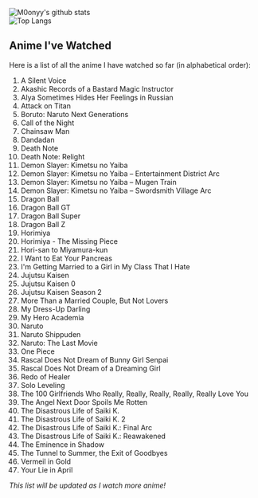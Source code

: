 ![M0onyy's github stats](https://github-readme-stats.vercel.app/api?username=binaryencrypt&show_icons=true&hide_border=true&theme=dark)  
![Top Langs](https://github-readme-stats.vercel.app/api/top-langs/?username=binaryencrypt&layout=compact&theme=dark&hide_border=true)  

## Anime I've Watched

Here is a list of all the anime I have watched so far (in alphabetical order):

1. A Silent Voice  
2. Akashic Records of a Bastard Magic Instructor  
3. Alya Sometimes Hides Her Feelings in Russian  
4. Attack on Titan  
5. Boruto: Naruto Next Generations  
6. Call of the Night  
7. Chainsaw Man  
8. Dandadan  
9. Death Note  
10. Death Note: Relight  
11. Demon Slayer: Kimetsu no Yaiba  
12. Demon Slayer: Kimetsu no Yaiba – Entertainment District Arc  
13. Demon Slayer: Kimetsu no Yaiba – Mugen Train  
14. Demon Slayer: Kimetsu no Yaiba – Swordsmith Village Arc  
15. Dragon Ball  
16. Dragon Ball GT  
17. Dragon Ball Super  
18. Dragon Ball Z  
19. Horimiya  
20. Horimiya - The Missing Piece  
21. Hori-san to Miyamura-kun  
22. I Want to Eat Your Pancreas  
23. I'm Getting Married to a Girl in My Class That I Hate  
24. Jujutsu Kaisen  
25. Jujutsu Kaisen 0  
26. Jujutsu Kaisen Season 2  
27. More Than a Married Couple, But Not Lovers  
28. My Dress-Up Darling  
29. My Hero Academia  
30. Naruto  
31. Naruto Shippuden  
32. Naruto: The Last Movie  
33. One Piece  
34. Rascal Does Not Dream of Bunny Girl Senpai  
35. Rascal Does Not Dream of a Dreaming Girl  
36. Redo of Healer  
37. Solo Leveling  
38. The 100 Girlfriends Who Really, Really, Really, Really, Really Love You  
39. The Angel Next Door Spoils Me Rotten  
40. The Disastrous Life of Saiki K.  
41. The Disastrous Life of Saiki K. 2  
42. The Disastrous Life of Saiki K.: Final Arc  
43. The Disastrous Life of Saiki K.: Reawakened  
44. The Eminence in Shadow  
45. The Tunnel to Summer, the Exit of Goodbyes  
46. Vermeil in Gold  
47. Your Lie in April  

*This list will be updated as I watch more anime!*
